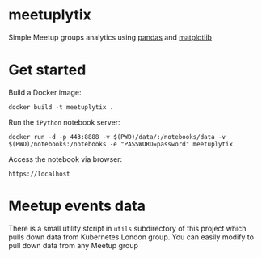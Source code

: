# meetuplytix

Simple Meetup groups analytics using [pandas](https://pandas.pydata.org/) and [matplotlib](https://matplotlib.org/)

# Get started

Build a Docker image:

```
docker build -t meetuplytix .
```
Run the `iPython` notebook server:

```
docker run -d -p 443:8888 -v $(PWD)/data/:/notebooks/data -v $(PWD)/notebooks:/notebooks -e "PASSWORD=password" meetuplytix
```

Access the notebook via browser:

```
https://localhost
```

# Meetup events data

There is a small utility stcript in `utils` subdirectory of this project which pulls down data from Kubernetes London group. You can easily modify to pull down data from any Meetup group
